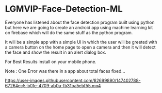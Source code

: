 # LGMVIP-Face-Detection-ML

Everyone has listened about the face detection program built using python but here we are going to create an android app using machine learning kit on firebase which will do the same stuff as the python program.

It will be a simple app with a simple UI in which the user will be greeted with a camera button on the home page to open a camera and then it will detect the face and show the result in an alert dialog box.

For Best Results install on your mobile phone.

Note : One Error was there in a app about total faces fixed...



https://user-images.githubusercontent.com/82699890/147402788-67264ec5-b0fe-4709-ab0a-fb31ba5ebf55.mp4

